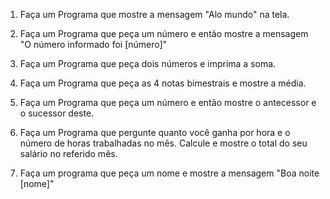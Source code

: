 
1) Faça um Programa que mostre a mensagem "Alo mundo" na tela.

2) Faça um Programa que peça um número e então mostre a mensagem "O número informado foi [número]"

3) Faça um Programa que peça dois números e imprima a soma.

4) Faça um Programa que peça as 4 notas bimestrais e mostre a média.

5) Faça um Programa que peça um número e então mostre o antecessor e o sucessor deste.

6) Faça um Programa que pergunte quanto você ganha por hora e o número de horas trabalhadas no mês. Calcule e mostre o total do seu salário no referido mês.

7) Faça um programa que peça um nome e mostre a mensagem "Boa noite [nome]"
